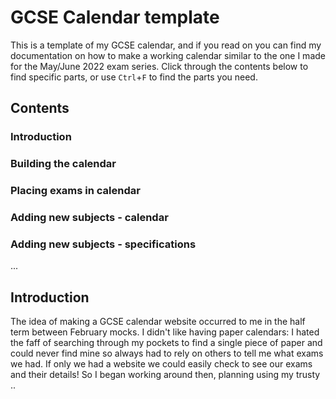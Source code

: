 # GCSE Calendar template
This is a template of my GCSE calendar, and if you read on you can find my documentation on how to make a working calendar similar to the one I made for the May/June 2022 exam series. Click through the contents below to find specific parts, or use `Ctrl`+`F` to find the parts you need.

## Contents
### Introduction
### Building the calendar
### Placing exams in calendar
### Adding new subjects - calendar
### Adding new subjects - specifications
...

## Introduction
The idea of making a GCSE calendar website occurred to me in the half term between February mocks. I didn't like having paper calendars: I hated the faff of searching through my pockets to find a single piece of paper and could never find mine so always had to rely on others to tell me what exams we had. If only we had a website we could easily check to see our exams and their details! So I began working around then, planning using my trusty
..
